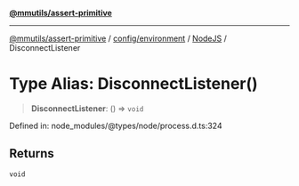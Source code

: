 [**@mmutils/assert-primitive**](../../../../../README.md)

***

[@mmutils/assert-primitive](../../../../../modules.md) / [config/environment](../../../README.md) / [NodeJS](../README.md) / DisconnectListener

# Type Alias: DisconnectListener()

> **DisconnectListener**: () => `void`

Defined in: node\_modules/@types/node/process.d.ts:324

## Returns

`void`
